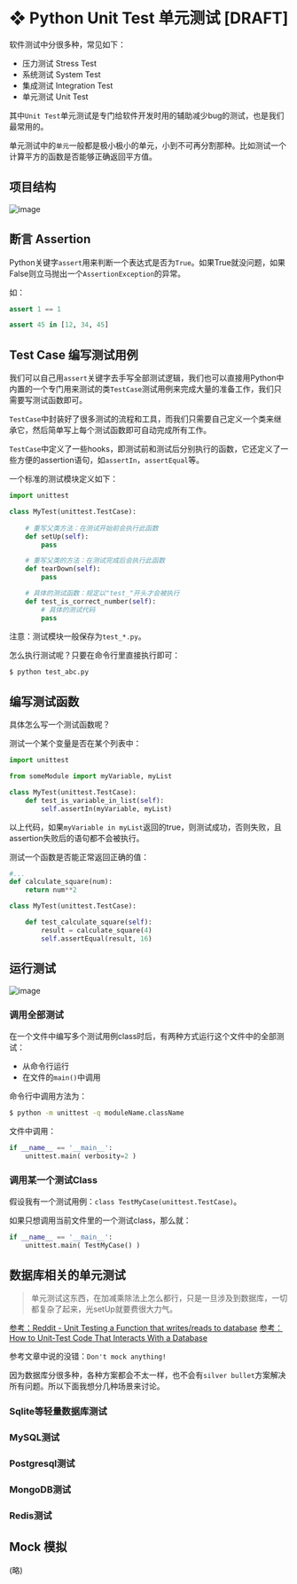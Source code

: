 # ❖ Python Unit Test 单元测试 [DRAFT]

软件测试中分很多种，常见如下：
- 压力测试 Stress Test
- 系统测试 System Test
- 集成测试 Integration Test
- 单元测试 Unit Test

其中`Unit Test`单元测试是专门给软件开发时用的辅助减少bug的测试，也是我们最常用的。

单元测试中的`单元`一般都是极小极小的单元，小到不可再分割那种。比如测试一个计算平方的函数是否能够正确返回平方值。


## 项目结构

![image](https://user-images.githubusercontent.com/14041622/51319019-df94d380-1a96-11e9-9fa4-474566856b93.png)


## 断言 Assertion

Python关键字`assert`用来判断一个表达式是否为`True`。如果True就没问题，如果False则立马抛出一个`AssertionException`的异常。

如：
```py
assert 1 == 1

assert 45 in [12, 34, 45]
```


## Test Case 编写测试用例

我们可以自己用`assert`关键字去手写全部测试逻辑，我们也可以直接用Python中内置的一个专门用来测试的类`TestCase`测试用例来完成大量的准备工作，我们只需要写测试函数即可。

`TestCase`中封装好了很多测试的流程和工具，而我们只需要自己定义一个类来继承它，然后简单写上每个测试函数即可自动完成所有工作。

`TestCase`中定义了一些hooks，即测试前和测试后分别执行的函数，它还定义了一些方便的assertion语句，如`assertIn`，`assertEqual`等。

一个标准的测试模块定义如下：
```py
import unittest

class MyTest(unittest.TestCase):
    
    # 重写父类方法：在测试开始前会执行此函数
    def setUp(self):
        pass

    # 重写父类的方法：在测试完成后会执行此函数
    def tearDown(self):
        pass

    # 具体的测试函数：规定以"test_"开头才会被执行
    def test_is_correct_number(self):
        # 具体的测试代码
        pass
```

注意：测试模块一般保存为`test_*.py`。

怎么执行测试呢？只要在命令行里直接执行即可：
```sh
$ python test_abc.py
```


## 编写测试函数


具体怎么写一个测试函数呢？

测试一个某个变量是否在某个列表中：
```py
import unittest

from someModule import myVariable, myList

class MyTest(unittest.TestCase):
    def test_is_variable_in_list(self):
        self.assertIn(myVariable, myList)
```
以上代码，如果`myVariable in myList`返回的true，则测试成功，否则失败，且assertion失败后的语句都不会被执行。


测试一个函数是否能正常返回正确的值：
```py
#...
def calculate_square(num):
    return num**2

class MyTest(unittest.TestCase):

    def test_calculate_square(self):
        result = calculate_square(4)
        self.assertEqual(result, 16)
```


## 运行测试

![image](https://user-images.githubusercontent.com/14041622/51601675-fd9f7f80-1f3f-11e9-9f6c-813bd61a816f.png)


### 调用全部测试

在一个文件中编写多个测试用例class时后，有两种方式运行这个文件中的全部测试：
- 从命令行运行
- 在文件的`main()`中调用

命令行中调用方法为：
```sh
$ python -m unittest -q moduleName.className
```

文件中调用：
```py
if __name__ == '__main__':
    unittest.main( verbosity=2 )
```

### 调用某一个测试Class

假设我有一个测试用例：`class TestMyCase(unittest.TestCase)`。

如果只想调用当前文件里的一个测试class，那么就：
```py
if __name__ == '__main__':
    unittest.main( TestMyCase() )
```



## 数据库相关的单元测试

> 单元测试这东西，在加减乘除法上怎么都行，只是一旦涉及到数据库，一切都复杂了起来，光setUp就要费很大力气。

[参考：Reddit - Unit Testing a Function that writes/reads to database](https://www.reddit.com/r/learnpython/comments/4ivjo7/unit_testing_a_function_that_writesreads_to/)
[参考：How to Unit-Test Code That Interacts With a Database](https://www.xaprb.com/blog/2008/08/19/how-to-unit-test-code-that-interacts-with-a-database/)

参考文章中说的没错：`Don't mock anything!`

因为数据库分很多种，各种方案都会不太一样，也不会有`silver bullet`方案解决所有问题。所以下面我想分几种场景来讨论。

### Sqlite等轻量数据库测试


### MySQL测试


### Postgresql测试


### MongoDB测试


### Redis测试




## Mock 模拟
(略)